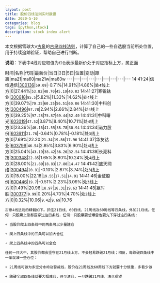 ```yaml
---
layout: post
title: 股价四线法则实时数据
date: 2020-5-10
categories: blog
tags: [python,stock]
description: stock index alert
---
```



本文根据雪球大v[古泉](https://xueqiu.com/u/7148646888)的[古泉四线法则](https://xueqiu.com/7148646888/130498192)，计算了自己的一些自选股当前所处位置，用于持续追踪验证，帮助自己进行判断。

**说明**：下表中4线对应取值为`红色`表示最新价处于对应指标上方，属正面

时间|名称|代码|最新价|当日|3日|5日|位置|变动|距离|ma21|ma60|ma21w|ma60w
---|---|---|---|---|---|---|---|---
14:41:24|信维通信|[300136](https://xueqiu.com/S/SZ300136)|`59.09`|-0.71%|14.91%|14.86%|处`4`线上方|0|27.44%|`53.82`|`48.70`|`45.10`|`40.03`
14:41:27|寒锐钴业|[300618](https://xueqiu.com/S/SZ300618)|`85.5`|5.82%|11.33%|14.62%|处`4`线上方|0|39.07%|`70.35`|`60.25`|`56.51`|`60.06`
14:41:30|中科创达|[300496](https://xueqiu.com/S/SZ300496)|`97.78`|2.94%|2.66%|2.84%|处`4`线上方|0|39.25%|`97.28`|`75.87`|`69.44`|`52.40`
14:41:31|中科曙光|[603019](https://xueqiu.com/S/SH603019)|`47.52`|3.87%|8.40%|10.71%|处`4`线上方|0|23.36%|`46.16`|`41.55`|`38.78`|`30.94`
14:41:34|诺力股份|[603611](https://xueqiu.com/S/SH603611)|`21.76`|-0.64%|0.78%|-0.18%|处`3`线上方|0|7.69%|22.20|`21.34`|`19.86`|`17.96`
14:41:37|华友钴业|[603799](https://xueqiu.com/S/SH603799)|`46.54`|2.85%|3.83%|6.90%|处`4`线上方|0|25.04%|`43.19`|`38.42`|`36.26`|`32.54`
14:41:39|长亮科技|[300348](https://xueqiu.com/S/SZ300348)|`22.85`|1.65%|8.80%|10.24%|处`4`线上方|0|28.00%|`21.89`|`18.83`|`17.80`|`14.47`
14:41:42|盛天网络|[300494](https://xueqiu.com/S/SZ300494)|`20.81`|-0.10%|2.87%|3.74%|处`3`线上方|0|15.00%|22.18|`19.55`|`17.51`|`14.91`
14:41:46|金证股份|[600446](https://xueqiu.com/S/SH600446)|`19.7`|-0.51%|2.23%|3.09%|处`3`线上方|0|1.49%|20.96|`18.97`|`18.31`|`19.63`
14:41:48|赢时胜|[300377](https://xueqiu.com/S/SZ300377)|`9.99`|0.20%|4.70%|4.70%|处`2`线上方|0|0.32%|10.06|`9.42`|`9.69`|10.76

```
古泉4线法则的精髓如下。抓住21日线、60日线、21周线及60周线等四条线，外加21月线，任何一只股票上涨都要穿过这四条线，任何一只股票要想爆雷也要先下穿过这四条线：

+ 当股价爬上四条线中的两条可以少量建仓

+ 爬上四条线中的三条可以加大仓位

+ 爬上四条线中的四条可以全仓

任何一只大牛，其股价都会坚守在21月线上方，不会轻易跌破21月线；相反，每跌破四条线中一条就减一些仓位：

+ 21周线可做为多空分水岭及警戒线，股价在21周线及60周线下方就要十分慎重，多看少做

+ 跌破全部四条线就要大幅减仓，甚至清仓，一旦跌破21月线，清仓观望
```